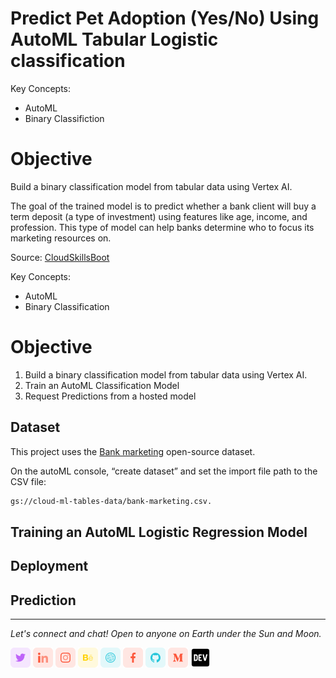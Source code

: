 # Predict Pet Adoption (Yes/No) Using AutoML Tabular Logistic classification

Key Concepts: 
- AutoML 
- Binary Classifiction


# Objective 
Build a binary classification model from tabular data using Vertex AI.

The goal of the trained model is to predict whether a bank client will buy a term deposit (a type of investment) using features like age, income, and profession. This type of model can help banks determine who to focus its marketing resources on.

Source: 
[CloudSkillsBoot](https://www.cloudskillsboost.google/focuses/43565?locale=en&parent=catalog)

Key Concepts: 
- AutoML 
- Binary Classification


# Objective 
1. Build a binary classification model from tabular data using Vertex AI.
1. Train an AutoML Classification Model 
1. Request Predictions from a hosted model


## Dataset
This project uses the [Bank marketing](https://datahub.io/machine-learning/bank-marketing) open-source dataset. 

On the autoML console, “create dataset” and set the import file path to the CSV file: 

```bash
gs://cloud-ml-tables-data/bank-marketing.csv.
```

## Training an AutoML Logistic Regression Model 


## Deployment



## Prediction


--------------------------------------------------------------------------------

_Let's connect and chat! Open to anyone on Earth under the Sun and Moon._

[![](https://github.com/paulycloud/paulycloud/blob/main/assets/twitter.png)](https://twitter.com/paulycloud) [![](https://github.com/paulycloud/paulycloud/blob/main/assets/linkedin.png)](https://www.linkedin.com/in/paulmkamau/) [![](https://github.com/paulycloud/paulycloud/blob/main/assets/insta.png)](https://www.instagram.com/paulykamau) [![](https://github.com/paulycloud/paulycloud/blob/main/assets/behance.png)](https://www.behance.net/paulycloud) [![](https://github.com/paulycloud/paulycloud/blob/main/assets/dribbble.png)](https://dribbble.com/paulycloud) [![](https://github.com/paulycloud/paulycloud/blob/main/assets/facebook.png)](https://www.facebook.com/paul.m.kamau.3/) [![](https://github.com/paulycloud/paulycloud/blob/main/assets/github.png)](https://github.com/paulycloud) [![](https://github.com/paulycloud/paulycloud/blob/main/assets/medium.png)](https://medium.com/@paulkamau) [![](https://github.com/paulycloud/paulycloud/blob/main/assets/dev.png)](https://dev.to/paulycloud)